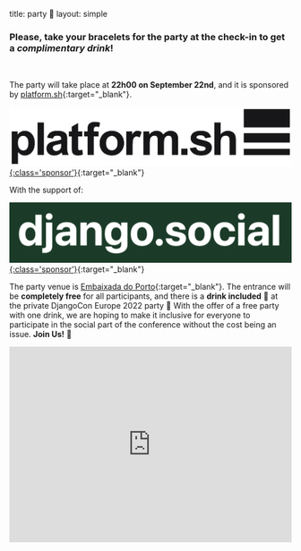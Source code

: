 title: party 🎉
layout: simple

### Please, take your bracelets for the party at the check-in to get a _complimentary drink_!

<br/>

The party will take place at **22h00 on September 22nd**, and it is sponsored by [platform.sh](https://platform.sh/){:target="_blank"}.

[![platformsh](/static/images/sponsors/platformsh.png){:class='sponsor'}](https://platform.sh/){:target="_blank"} 

With the support of:

[![djangosocial](/static/images/sponsors/djangosocial.png){:class='sponsor'}](https://django.social/){:target="_blank"}

The party venue is [Embaixada do Porto](https://goo.gl/maps/KP2wdvfo8BDca4vQ8){:target="_blank"}. The entrance will be **completely free** for all participants, and there is a **drink included** 🍻 at the private DjangoCon Europe 2022 party 🍾 With the offer of a free party with one drink, we are hoping to make it inclusive for everyone to participate in the social part of the conference without the cost being an issue. **Join Us!** 🥳

<iframe width="100%" height="350" id="gmap_canvas" src="https://maps.google.com/maps?q=Embaixada%20do%20Porto&t=&z=14&ie=UTF8&iwloc=&output=embed" frameborder="0" scrolling="no" marginheight="0" marginwidth="0" class="mb-3"></iframe>
